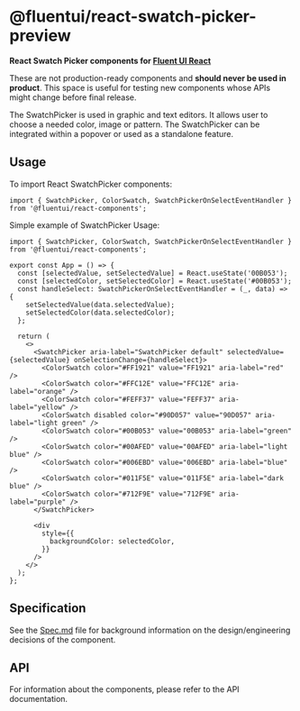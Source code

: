 # @fluentui/react-swatch-picker-preview

**React Swatch Picker components for [Fluent UI React](https://react.fluentui.dev/)**

These are not production-ready components and **should never be used in product**. This space is useful for testing new components whose APIs might change before final release.

The SwatchPicker is used in graphic and text editors. It allows user to choose a needed color, image or pattern.
The SwatchPicker can be integrated within a popover or used as a standalone feature.

## Usage

To import React SwatchPicker components:

```tsx
import { SwatchPicker, ColorSwatch, SwatchPickerOnSelectEventHandler } from '@fluentui/react-components';
```

Simple example of SwatchPicker Usage:

```tsx
import { SwatchPicker, ColorSwatch, SwatchPickerOnSelectEventHandler } from '@fluentui/react-components';

export const App = () => {
  const [selectedValue, setSelectedValue] = React.useState('00B053');
  const [selectedColor, setSelectedColor] = React.useState('#00B053');
  const handleSelect: SwatchPickerOnSelectEventHandler = (_, data) => {
    setSelectedValue(data.selectedValue);
    setSelectedColor(data.selectedColor);
  };

  return (
    <>
      <SwatchPicker aria-label="SwatchPicker default" selectedValue={selectedValue} onSelectionChange={handleSelect}>
        <ColorSwatch color="#FF1921" value="FF1921" aria-label="red" />
        <ColorSwatch color="#FFC12E" value="FFC12E" aria-label="orange" />
        <ColorSwatch color="#FEFF37" value="FEFF37" aria-label="yellow" />
        <ColorSwatch disabled color="#90D057" value="90D057" aria-label="light green" />
        <ColorSwatch color="#00B053" value="00B053" aria-label="green" />
        <ColorSwatch color="#00AFED" value="00AFED" aria-label="light blue" />
        <ColorSwatch color="#006EBD" value="006EBD" aria-label="blue" />
        <ColorSwatch color="#011F5E" value="011F5E" aria-label="dark blue" />
        <ColorSwatch color="#712F9E" value="712F9E" aria-label="purple" />
      </SwatchPicker>

      <div
        style={{
          backgroundColor: selectedColor,
        }}
      />
    </>
  );
};
```

## Specification

See the [Spec.md](./docs/Spec.md) file for background information on the design/engineering decisions of the component.

## API

For information about the components, please refer to the API documentation.
